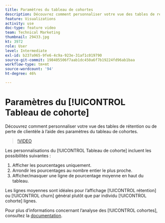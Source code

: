 ```yaml
---
title: Paramètres du tableau de cohortes
description: Découvrez comment personnaliser votre vue des tables de rétention ou de perte de clientèle à l’aide des paramètres du tableau de cohortes.
feature: Visualizations
activity: use
doc-type: feature video
team: Technical Marketing
thumbnail: 29433.jpg
kt: 3972
role: User
level: Intermediate
exl-id: b237a965-9fe6-4c9a-923e-31af1c019790
source-git-commit: 198405506f7aab1dc450a6f7b19224fd96ab1baa
workflow-type: tm+mt
source-wordcount: '94'
ht-degree: 46%

---
```


# Paramètres du [!UICONTROL Tableau de cohorte]

Découvrez comment personnaliser votre vue des tables de rétention ou de perte de clientèle à l’aide des paramètres du tableau de cohortes.

>[!VIDEO](https://video.tv.adobe.com/v/29433/?quality=12&learn=on)

Les personnalisations du [!UICONTROL Tableau de cohorte] incluent les possibilités suivantes :

1. Afficher les pourcentages uniquement.
1. Arrondir les pourcentages au nombre entier le plus proche.
1. Afficher/masquer une ligne de pourcentage moyenne en haut du tableau.

Les lignes moyennes sont idéales pour l’affichage [!UICONTROL rétention] ou [!UICONTROL churn] général plutôt que par individu [!UICONTROL cohorte] lignes.

Pour plus d’informations concernant l’analyse des [!UICONTROL cohortes], consultez la [documentation](https://experienceleague.adobe.com/docs/analytics/analyze/analysis-workspace/visualizations/cohort-table/t-cohort.html?lang=fr).
